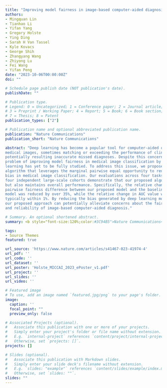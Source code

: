 ```yaml
---
title: "Improving model fairness in image-based computer-aided diagnosis"
authors:
- Mingquan Lin
- Tianhao Li
- Yifan Yang
- Gregory Holste
- Ying Ding
- Sarah H Van Tassel
- Kyle Kovacs
- George Shih
- Zhangyang Wang
- Zhiyong Lu
- Fei Wang
- Yifan Peng
date: "2023-10-06T00:00:00Z"
doi: ""

# Schedule page publish date (NOT publication's date).
publishDate: ""

# Publication type.
# Legend: 0 = Uncategorized; 1 = Conference paper; 2 = Journal article;
# 3 = Preprint / Working Paper; 4 = Report; 5 = Book; 6 = Book section;
# 7 = Thesis; 8 = Patent
publication_types: ["2"]

# Publication name and optional abbreviated publication name.
publication: "Nature Communications"
publication_short: "Nature Communications"

abstract: "Deep learning has become a popular tool for computer-aided diagnosis using
medical images, sometimes matching or exceeding the performance of clinicians. However, these models can also reflect and amplify human bias,
potentially resulting inaccurate missed diagnoses. Despite this concern, the
problem of improving model fairness in medical image classification by deep
learning has yet to be fully studied. To address this issue, we propose an
algorithm that leverages the marginal pairwise equal opportunity to reduce
bias in medical image classification. Our evaluations across four tasks using
four independent large-scale cohorts demonstrate that our proposed algorithm not only improves fairness in individual and intersectional subgroups
but also maintains overall performance. Specifically, the relative change in
pairwise fairness difference between our proposed model and the baseline
model was reduced by over 35%, while the relative change in AUC value was
typically within 1%. By reducing the bias generated by deep learning models,
our proposed approach can potentially alleviate concerns about the fairness
and reliability of image-based computer-aided diagnosis."

# Summary. An optional shortened abstract.
summary: <b style="font-size:120%;color:#3C94B5">Nature Communications</b><br> A novel loss function for improved group fairness in chest X-ray classification.

tags:
- Source Themes
featured: true

url_source: 'https://www.nature.com/articles/s41467-023-41974-4'
url_pdf: ''
url_code: ''
url_dataset: ''
url_poster: 'Holste_MICCAI_2023_ePoster_v1.pdf'
url_project: ''
url_slides: ''
url_video: ''

# Featured image
# To use, add an image named `featured.jpg/png` to your page's folder.
image:
  caption: ''
  focal_point: ""
  preview_only: false

# Associated Projects (optional).
#   Associate this publication with one or more of your projects.
#   Simply enter your project's folder or file name without extension.
#   E.g. `internal-project` references `content/project/internal-project/index.md`.
#   Otherwise, set `projects: []`.
projects: []

# Slides (optional).
#   Associate this publication with Markdown slides.
#   Simply enter your slide deck's filename without extension.
#   E.g. `slides: "example"` references `content/slides/example/index.md`.
#   Otherwise, set `slides: ""`.
slides: ""
---
```

